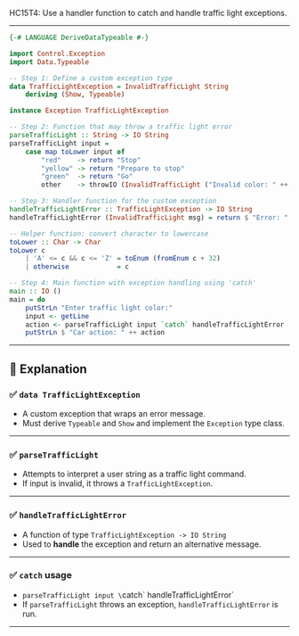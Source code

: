 HC15T4: Use a handler function to catch and handle traffic light exceptions.

---


```haskell
{-# LANGUAGE DeriveDataTypeable #-}

import Control.Exception
import Data.Typeable

-- Step 1: Define a custom exception type
data TrafficLightException = InvalidTrafficLight String
    deriving (Show, Typeable)

instance Exception TrafficLightException

-- Step 2: Function that may throw a traffic light error
parseTrafficLight :: String -> IO String
parseTrafficLight input =
    case map toLower input of
        "red"    -> return "Stop"
        "yellow" -> return "Prepare to stop"
        "green"  -> return "Go"
        other    -> throwIO (InvalidTrafficLight ("Invalid color: " ++ other))

-- Step 3: Handler function for the custom exception
handleTrafficLightError :: TrafficLightException -> IO String
handleTrafficLightError (InvalidTrafficLight msg) = return $ "Error: " ++ msg

-- Helper function: convert character to lowercase
toLower :: Char -> Char
toLower c
    | 'A' <= c && c <= 'Z' = toEnum (fromEnum c + 32)
    | otherwise            = c

-- Step 4: Main function with exception handling using 'catch'
main :: IO ()
main = do
    putStrLn "Enter traffic light color:"
    input <- getLine
    action <- parseTrafficLight input `catch` handleTrafficLightError
    putStrLn $ "Car action: " ++ action
```

---

## 📘 Explanation

### ✅ `data TrafficLightException`

* A custom exception that wraps an error message.
* Must derive `Typeable` and `Show` and implement the `Exception` type class.

---

### ✅ `parseTrafficLight`

* Attempts to interpret a user string as a traffic light command.
* If input is invalid, it throws a `TrafficLightException`.

---

### ✅ `handleTrafficLightError`

* A function of type `TrafficLightException -> IO String`
* Used to **handle** the exception and return an alternative message.

---

### ✅ `catch` usage

* `parseTrafficLight input \`catch\` handleTrafficLightError\`
* If `parseTrafficLight` throws an exception, `handleTrafficLightError` is run.

---


